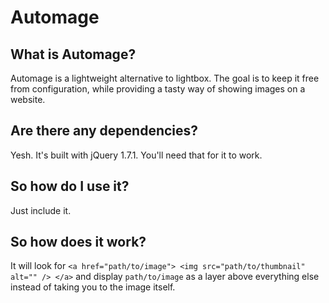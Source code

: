 Automage
========

What is Automage?
-----------------
Automage is a lightweight alternative to lightbox.
The goal is to keep it free from configuration, while providing a tasty way of showing images on a website.

Are there any dependencies?
---------------------------
Yesh. It's built with jQuery 1.7.1. You'll need that for it to work.

So how do I use it?
-------------------
Just include it.
    <script src="automage.js"></script>

So how does it work?
--------------------------
It will look for `<a href="path/to/image"> <img src="path/to/thumbnail" alt="" /> </a>` and display `path/to/image` as a layer above everything else instead of taking you to the image itself.

